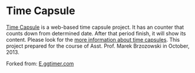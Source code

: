 Time Capsule
=========

[Time Capsule](http://mustilica.github.io/timecampsule) is a web-based time capsule project. It has an counter that counts down from determined date. After that period finish, it will show its content. Please look for the [more information about time capsules](http://en.wikipedia.org/wiki/Time_capsule). This project prepared for the course of Asst. Prof. Marek Brzozowski in October, 2013.

Forked from: 
[E.ggtimer.com](https://github.com/lemieuxster/eggtimer)

